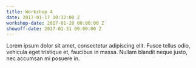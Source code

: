 ```yaml
---
title: Workshop 4
date: 2017-01-17 10:32:00 Z
workshop-date: 2017-01-28 00:00:00 Z
showoff-date: 2017-01-31 00:00:00 Z
---
```


Lorem ipsum dolor sit amet, consectetur adipiscing elit. Fusce tellus odio, vehicula eget tristique et, faucibus in massa. Nullam blandit neque justo, nec accumsan mi posuere in.